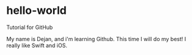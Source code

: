 # hello-world
Tutorial for GitHub

My name is Dejan, and i'm learning Github. This time I will do my best!
I really like Swift and iOS. 

